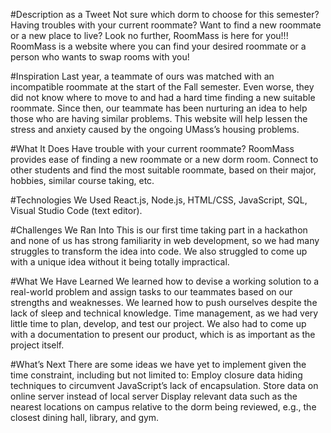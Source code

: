 #Description as a Tweet
Not sure which dorm to choose for this semester? Having troubles with your current roommate? Want to find a new roommate or a new place to live? Look no further, RoomMass is here for you!!! RoomMass is a website where you can find your desired roommate or a person who wants to swap rooms with you!

#Inspiration
Last year, a teammate of ours was matched with an incompatible roommate at the start of the Fall semester. Even worse, they did not know where to move to and had a hard time finding a new suitable roommate. Since then, our teammate has been nurturing an idea to help those who are having similar problems. This website will help lessen the stress and anxiety caused by the ongoing UMass’s housing problems. 

#What It Does
Have trouble with your current roommate? RoomMass provides ease of finding a new roommate or a new dorm room. 
Connect to other students and find the most suitable roommate, based on their major, hobbies, similar course taking, etc.

#Technologies We Used
React.js, Node.js, HTML/CSS, JavaScript, SQL, Visual Studio Code (text editor).

#Challenges We Ran Into
This is our first time taking part in a hackathon and none of us has strong familiarity in web development, so we had many struggles to transform the idea into code. 
We also struggled to come up with a unique idea without it being totally impractical.

#What We Have Learned
We learned how to devise a working solution to a real-world problem and assign tasks to our teammates based on our strengths and weaknesses. 
We learned how to push ourselves despite the lack of sleep and technical knowledge.
Time management, as we had very little time to plan, develop, and test our project. We also had to come up with a documentation to present our product, which is as important as the project itself.

#What’s Next
There are some ideas we have yet to implement given the time constraint, including but not limited to:
Employ closure data hiding techniques to circumvent JavaScript’s lack of encapsulation.
Store data on online server instead of local server
Display relevant data such as the nearest locations on campus relative to the dorm being reviewed, e.g., the closest dining hall, library, and gym.
